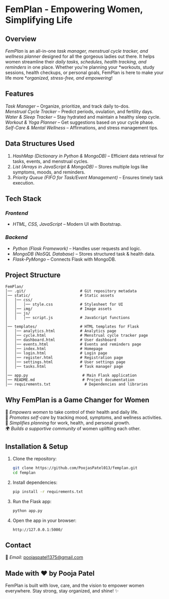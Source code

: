 # FemPlan - Empowering Women, Simplifying Life

## Overview
*FemPlan* is an all-in-one *task manager, menstrual cycle tracker, and wellness planner* designed for all the gorgeous ladies out there. It helps women streamline their *daily tasks, schedules, health tracking, and reminders* in one place. Whether you're planning your *workouts, study sessions, health checkups, or personal goals, FemPlan is here to make your life more **organized, stress-free, and empowering*!

## Features
*Task Manager* – Organize, prioritize, and track daily to-dos.  
*Menstrual Cycle Tracker* – Predict periods, ovulation, and fertility days.   
*Water & Sleep Tracker* – Stay hydrated and maintain a healthy sleep cycle.  
*Workout & Yoga Planner* – Get suggestions based on your cycle phase.  
*Self-Care & Mental Wellness* – Affirmations, and stress management tips.  

## Data Structures Used
1. *HashMap (Dictionary in Python & MongoDB)* – Efficient data retrieval for tasks, events, and menstrual cycles.  
2. *List (Arrays in JavaScript & MongoDB)* – Stores multiple logs like symptoms, moods, and reminders.  
3. *Priority Queue (FIFO for Task/Event Management)* – Ensures timely task execution.  

## Tech Stack
### *Frontend*
- *HTML, CSS, JavaScript* – Modern UI with Bootstrap.

### *Backend*
- *Python (Flask Framework)* – Handles user requests and logic.  
- *MongoDB (NoSQL Database)* – Stores structured task & health data.  
- *Flask-PyMongo* – Connects Flask with MongoDB.

## Project Structure
```
FemPlan/
│── .git/                        # Git repository metadata
│── static/                      # Static assets
│   │── css/
│   │   │── style.css            # Stylesheet for UI
│   │── img/                     # Image assets
│   │── js/
│   │   │── script.js            # JavaScript functions
│
│── templates/                   # HTML templates for Flask
│   │── analytics.html           # Analytics page
│   │── cycle.html               # Menstrual cycle tracker page
│   │── dashboard.html           # User dashboard
│   │── events.html              # Events and reminders page
│   │── index.html               # Homepage
│   │── login.html               # Login page
│   │── register.html            # Registration page
│   │── settings.html            # User settings page
│   │── tasks.html               # Task manager page
│
│── app.py                        # Main Flask application
│── README.md                     # Project documentation
│── requirements.txt               # Dependencies and libraries
```

## Why FemPlan is a Game Changer for Women
🚀 *Empowers women* to take control of their health and daily life.  
💖 *Promotes self-care* by tracking mood, symptoms, and wellness activities.  
📅 *Simplifies planning* for work, health, and personal growth.  
🌍 *Builds a supportive community* of women uplifting each other.  

## Installation & Setup
1. Clone the repository:
   ```bash
   git clone https://github.com/PoojasPatel013/femplan.git
   cd femplan
   ```
2. Install dependencies:
   ```bash
   pip install -r requirements.txt
   ```
3. Run the Flask app:
   ```bash
   python app.py
   ```
4. Open the app in your browser:
   ```
   http://127.0.0.1:5000/
   ```

## Contact
📩 *Email:* poojaspatel1375@gmail.com

## Made with ❤️ by Pooja Patel
FemPlan is built with love, care, and the vision to empower women everywhere. Stay strong, stay organized, and shine! ✨

